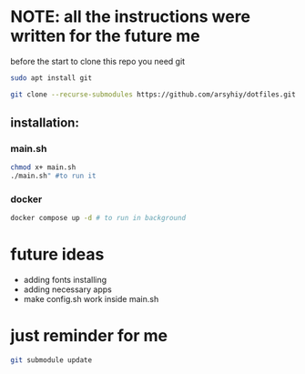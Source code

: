 # NOTE: all the instructions were written for the future me
before the start to clone this repo you need git
```bash 
sudo apt install git 
```

```bash
git clone --recurse-submodules https://github.com/arsyhiy/dotfiles.git
```

## installation:
### main.sh 
```bash 
chmod x+ main.sh
./main.sh" #to run it
```
### docker 
```bash 
docker compose up -d # to run in background 
```

# future ideas
- adding fonts installing
- adding necessary apps 
- make config.sh work inside main.sh
# just reminder for me 
```bash 
git submodule update                       
```
